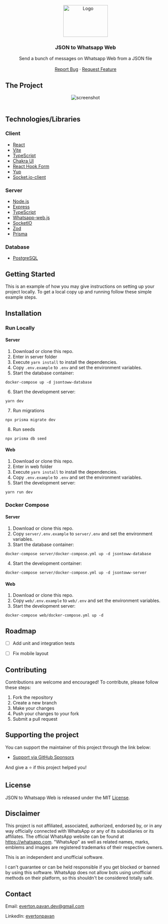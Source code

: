 <br />
<div align="center">
  <a href="https://github.com/evertonpavan/json-to-whatsapp-web">
    <img src=".github/logo.png" alt="Logo" width="140" height="100">
  </a>

<h3 align="center">JSON to Whatsapp Web</h3>

  <p align="center">
   Send a bunch of messages on Whatsapp Web from a JSON file
    <br />
    <!-- <a href="https://github.com/evertonpavan/json-to-whatsapp-web"><strong>Explore the docs »</strong></a>
    <br /> -->
    <br />
    <!-- <a href="https://github.com/evertonpavan/json-to-whatsapp-web">View Demo</a>
    · -->
    <a href="https://github.com/evertonpavan/json-to-whatsapp-web/issues">Report Bug</a>
    ·
    <a href="https://github.com/evertonpavan/json-to-whatsapp-web/issues">Request Feature</a>
  </p>
</div>

## The Project

<div align="center"> 
  <img src=".github/screenshot.png" alt="screenshot" />
</div>

<br />

## Technologies/Libraries

### Client
-   [React](https://github.com/expressjs/express)
-   [Vite](https://github.com/expressjs/express)
-   [TypeScript](https://www.typescriptlang.org)
-   [Chakra UI](https://chakra-ui.com/)
-   [React Hook Form](https://react-hook-form.com/)
-   [Yup](https://www.npmjs.com/package/yup)
-   [Socket.io-client](https://www.npmjs.com/package/socket.io-client)

### Server
-   [Node.js](https://github.com/expressjs/express)
-   [Express](https://github.com/expressjs/express)
-   [TypeScript](https://www.typescriptlang.org)
-   [Whatsapp-web.js](https://github.com/pedroslopez/whatsapp-web.js)
-   [SocketIO](https://socket.io/)
-   [Zod](https://github.com/colinhacks/zod)
-   [Prisma](https://www.prisma.io/)

### Database
-   [PostgreSQL](https://www.postgresql.org/)


## Getting Started

This is an example of how you may give instructions on setting up your project locally.
To get a local copy up and running follow these simple example steps.

## Installation

### Run Locally

####  Server
1. Download or clone this repo.
2. Enter in server folder
3. Execute `yarn install` to install the dependencies.
4. Copy `.env.example` to `.env` and set the environment variables.
5. Start the database container:
  ```
  docker-compose up -d jsontoww-database
  ```
6. Start the development server:
  ```
  yarn dev
  ```
7. Run migrations
  ```
  npx prisma migrate dev
  ```
8. Run seeds
  ```
  npx prisma db seed
  ```

####  Web
1. Download or clone this repo.
2. Enter in web folder
3. Execute `yarn install` to install the dependencies.
4. Copy `.env.example` to `.env` and set the environment variables.
5. Start the development server:
  ```
  yarn run dev
  ```

### Docker Compose

####  Server
1. Download or clone this repo.
2. Copy `server/.env.example` to `server/.env` and set the environment variables.
3. Start the database container:
  ```
  docker-compose server/docker-compose.yml up -d jsontoww-database
  ```
4. Start the development container:
  ```
  docker-compose server/docker-compose.yml up -d jsontoww-server
  ```

####  Web
1. Download or clone this repo.
2. Copy `web/.env.example` to `web/.env` and set the environment variables.
3. Start the development server:
  ```
  docker-compose web/docker-compose.yml up -d
  ```

## Roadmap

- [ ] Add unit and integration tests 
- [ ] Fix mobile layout


## Contributing

Contributions are welcome and encouraged! To contribute, please follow these steps:

1. Fork the repository
2. Create a new branch
3. Make your changes
4. Push your changes to your fork
5. Submit a pull request

## Supporting the project

You can support the maintainer of this project through the link below:

- [Support via GitHub Sponsors](https://github.com/sponsors/evertonpavan)

And give a :star: if this project helped you!

## License

JSON to Whatsapp Web is released under the MIT [License](LICENSE).

## Disclaimer

This project is not affiliated, associated, authorized, endorsed by, or in any way officially connected with WhatsApp or any of its subsidiaries or its affiliates. The official WhatsApp website can be found at https://whatsapp.com. "WhatsApp" as well as related names, marks, emblems and images are registered trademarks of their respective owners.

This is an independent and unofficial software.

I can't guarantee or can be held responsible if you get blocked or banned by using this software. WhatsApp does not allow bots using unofficial methods on their platform, so this shouldn't be considered totally safe.

## Contact

Email: everton.pavan.dev@gmail.com

LinkedIn: [evertonpavan](https://www.linkedin.com/in/evertonpavan/) 